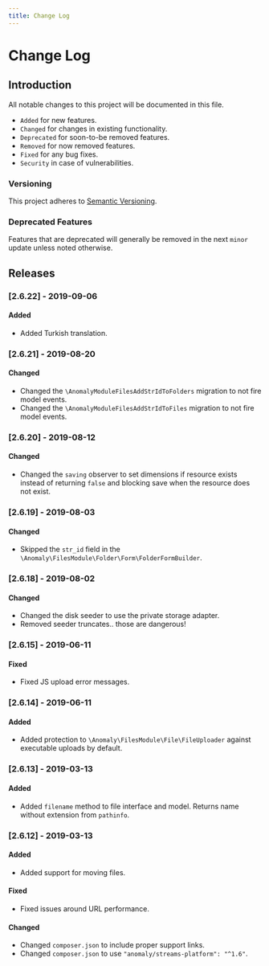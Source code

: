 ```yaml
---
title: Change Log
---
```


# Change Log

<div class="documentation__toc"></div>

## Introduction

All notable changes to this project will be documented in this file.

- `Added` for new features.
- `Changed` for changes in existing functionality.
- `Deprecated` for soon-to-be removed features.
- `Removed` for now removed features.
- `Fixed` for any bug fixes.
- `Security` in case of vulnerabilities.

### Versioning

This project adheres to [Semantic Versioning](https://semver.org/spec/v2.0.0.html).

### Deprecated Features

Features that are deprecated will generally be removed in the next `minor` update unless noted otherwise.

## Releases


### [2.6.22] - 2019-09-06
#### Added
- Added Turkish translation.


### [2.6.21] - 2019-08-20
#### Changed
- Changed the `\AnomalyModuleFilesAddStrIdToFolders` migration to not fire model events.
- Changed the `\AnomalyModuleFilesAddStrIdToFiles` migration to not fire model events.


### [2.6.20] - 2019-08-12
#### Changed
- Changed the `saving` observer to set dimensions if resource exists instead of returning `false` and blocking save when the resource does not exist.


### [2.6.19] - 2019-08-03
#### Changed
- Skipped the `str_id` field in the `\Anomaly\FilesModule\Folder\Form\FolderFormBuilder`.


### [2.6.18] - 2019-08-02
#### Changed
- Changed the disk seeder to use the private storage adapter.
- Removed seeder truncates.. those are dangerous!


### [2.6.15] - 2019-06-11
#### Fixed
- Fixed JS upload error messages. 


### [2.6.14] - 2019-06-11
#### Added
- Added protection to `\Anomaly\FilesModule\File\FileUploader` against executable uploads by default. 


### [2.6.13] - 2019-03-13
#### Added
- Added `filename` method to file interface and model. Returns name without extension from `pathinfo`.


### [2.6.12] - 2019-03-13
#### Added
- Added support for moving files.

#### Fixed
- Fixed issues around URL performance.

#### Changed
- Changed `composer.json` to include proper support links.
- Changed `composer.json` to use `"anomaly/streams-platform": "^1.6"`.

